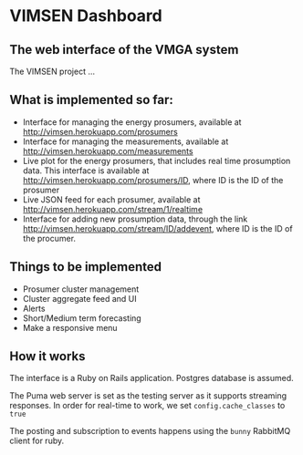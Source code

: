 VIMSEN Dashboard
==============

The web interface of the VMGA system
--------------

The VIMSEN project ...


What is implemented so far:
---------------------------

- Interface for managing the energy prosumers, available at http://vimsen.herokuapp.com/prosumers
- Interface for managing the measurements, available at http://vimsen.herokuapp.com/measurements
- Live plot for the energy prosumers, that includes real time prosumption data. This 
interface is available at http://vimsen.herokuapp.com/prosumers/ID, where ID is the ID of the prosumer
- Live JSON feed for each prosumer, available at http://vimsen.herokuapp.com/stream/1/realtime
- Interface for adding new prosumption data, through the link http://vimsen.herokuapp.com/stream/ID/addevent, where ID is the ID of the procumer.

Things to be implemented
-------------------------

- Prosumer cluster management
- Cluster aggregate feed and UI
- Alerts
- Short/Medium term forecasting
- Make a responsive menu

How it works
------------
The interface is a Ruby on Rails application. Postgres database is assumed.

The Puma web server is set as the testing server as it supports streaming responses. In order for real-time to work, we set `config.cache_classes` to `true`

The posting and subscription to events happens using the `bunny` RabbitMQ client for ruby.

